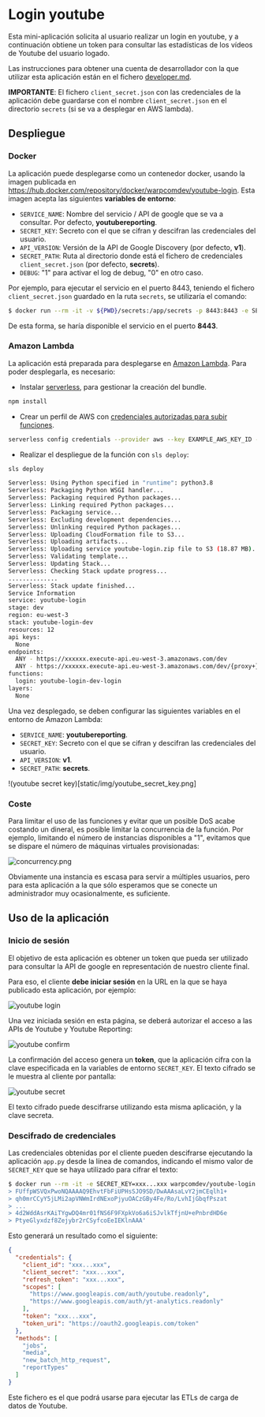 # Login youtube

Esta mini-aplicación solicita al usuario realizar un login en youtube, y a continuación obtiene un token para consultar las estadísticas de los vídeos de Youtube del usuario logado.

Las instrucciones para obtener una cuenta de desarrollador con la que utilizar esta aplicación están en el fichero [developer.md](developer.md).

**IMPORTANTE**: El fichero `client_secret.json` con las credenciales de la aplicación debe guardarse con el nombre `client_secret.json` en el directorio `secrets` (si se va a desplegar en AWS lambda).

## Despliegue

### Docker

La aplicación puede desplegarse como un contenedor docker, usando la imagen publicada en https://hub.docker.com/repository/docker/warpcomdev/youtube-login. Esta imagen acepta las siguientes **variables de entorno**:

- `SERVICE_NAME`: Nombre del servicio / API de google que se va a consultar. Por defecto, **youtubereporting**.
- `SECRET_KEY`: Secreto con el que se cifran y descifran las credenciales del usuario.
- `API_VERSION`: Versión de la API de Google Discovery (por defecto, **v1**).
- `SECRET_PATH`: Ruta al directorio donde está el fichero de credenciales `client_secret.json` (por defecto, **secrets**).
- `DEBUG`: "1" para activar el log de debug, "0" en otro caso.


Por ejemplo, para ejecutar el servicio en el puerto 8443, teniendo el fichero `client_secret.json` guardado en la ruta `secrets`, se utilizaría el comando:

```bash
$ docker run --rm -it -v ${PWD}/secrets:/app/secrets -p 8443:8443 -e SECRET_KEY=xxxxx warpcomdev/youtube-login:latest flask run -h 0.0.0.0 -p 8443 --cert adhoc
```

De esta forma, se haría disponible el servicio en el puerto **8443**.

### Amazon Lambda

La aplicación está preparada para desplegarse en [Amazon Lambda](https://aws.amazon.com/es/lambda/). Para poder desplegarla, es necesario:

- Instalar [serverless](https://www.serverless.com/), para gestionar la creación del bundle.

```bash
npm install
```

- Crear un perfil de AWS con [credenciales autorizadas para subir funciones](https://www.serverless.com/framework/docs/providers/aws/guide/credentials/).

```bash
serverless config credentials --provider aws --key EXAMPLE_AWS_KEY_ID --secret EXAMPLE_AWS_KEY_SECRET
```

- Realizar el despliegue de la función con `sls deploy`:

```bash
sls deploy

Serverless: Using Python specified in "runtime": python3.8
Serverless: Packaging Python WSGI handler...
Serverless: Packaging required Python packages...
Serverless: Linking required Python packages...
Serverless: Packaging service...
Serverless: Excluding development dependencies...
Serverless: Unlinking required Python packages...
Serverless: Uploading CloudFormation file to S3...
Serverless: Uploading artifacts...
Serverless: Uploading service youtube-login.zip file to S3 (18.87 MB)...
Serverless: Validating template...
Serverless: Updating Stack...
Serverless: Checking Stack update progress...
..............
Serverless: Stack update finished...
Service Information
service: youtube-login
stage: dev
region: eu-west-3
stack: youtube-login-dev
resources: 12
api keys:
  None
endpoints:
  ANY - https://xxxxxx.execute-api.eu-west-3.amazonaws.com/dev
  ANY - https://xxxxxx.execute-api.eu-west-3.amazonaws.com/dev/{proxy+}
functions:
  login: youtube-login-dev-login
layers:
  None
```

Una vez desplegado, se deben configurar las siguientes variables en el entorno de Amazon Lambda:

- `SERVICE_NAME`: **youtubereporting**.
- `SECRET_KEY`: Secreto con el que se cifran y descifran las credenciales del usuario.
- `API_VERSION`: **v1**.
- `SECRET_PATH`: **secrets**.

!(youtube secret key)[static/img/youtube_secret_key.png]

### Coste

Para limitar el uso de las funciones y evitar que un posible DoS acabe costando un dineral, es posible limitar la concurrencia de la función. Por ejemplo, limitando el número de instancias disponibles a "1", evitamos que se dispare el número de máquinas virtuales provisionadas:

![concurrency.png](img/concurrency.png)

Obviamente una instancia es escasa para servir a múltiples usuarios, pero para esta aplicación a la que sólo esperamos que se conecte un administrador muy ocasionalmente, es suficiente.

## Uso de la aplicación

### Inicio de sesión

El objetivo de esta aplicación es obtener un token que pueda ser utilizado para consultar la API de google en representación de nuestro cliente final.

Para eso, el cliente **debe iniciar sesión** en la URL en la que se haya publicado esta aplicación, por ejemplo:

![youtube login](static/img/youtube_login.png)

Una vez iniciada sesión en esta página, se deberá autorizar el acceso a las APIs de Youtube y Youtube Reporting:

![youtube confirm](static/img/youtube_confirm.png)

La confirmación del acceso genera un **token**, que la aplicación cifra con la clave especificada en la variables de entorno `SECRET_KEY`. El texto cifrado se le muestra al cliente por pantalla:

![youtube secret](static/img/youtube_secret.png)

El texto cifrado puede descifrarse utilizando esta misma aplicación, y la clave secreta.

### Descifrado de credenciales

Las credenciales obtenidas por el cliente pueden descifrarse ejecutando la aplicación `app.py` desde la línea de comandos, indicando el mismo valor de `SECRET_KEY` que se haya utilizado para cifrar el texto:

```bash
$ docker run --rm -it -e SECRET_KEY=xxx...xxx warpcomdev/youtube-login:latest python app.py 'AAAAIJcbrhUkXCIW4+oArKP8YTSbll0+l0TSUxbXKxUXKHcWAAAAEONg25La
> FUffpWSVQxPwoNQAAAAQ9EhvtFbFiUPHsSJO9SD/DwAAAsaLvY2jmCEqlh1+
> qh0mrCCyY5jLMi2apVNWmIrdNExoPjyuOACzGBy4Fe/Ro/LvhIjGbqfPszat
> ...
> 4d2WddAsrKAiTYgwDQ4mr01fNS6F9FXpkVo6a6iSJvlkTfjnU+ePnbrdHD6e
> PtyeGlyxdzf8Zejybr2rCSyfcoEeIEKlnAAA'
```

Esto generará un resultado como el siguiente:

```json
{
  "credentials": {
    "client_id": "xxx...xxx",
    "client_secret": "xxx...xxx",
    "refresh_token": "xxx...xxx",
    "scopes": [
      "https://www.googleapis.com/auth/youtube.readonly",
      "https://www.googleapis.com/auth/yt-analytics.readonly"
    ],
    "token": "xxx...xxx",
    "token_uri": "https://oauth2.googleapis.com/token"
  },
  "methods": [
    "jobs",
    "media",
    "new_batch_http_request",
    "reportTypes"
  ]
}
```

Este fichero es el que podrá usarse para ejecutar las ETLs de carga de datos de Youtube.
